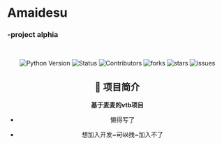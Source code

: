 
# Amaidesu
### -project alphia
<br />
<div align="center">

  ![Python Version](https://img.shields.io/badge/Python-3.10+-blue)
  ![Status](https://img.shields.io/badge/状态-开摆中-red)
  ![Contributors](https://img.shields.io/badge/贡献者-没几个人-red)
  ![forks](https://img.shields.io/badge/分支数-一点点-green)
  ![stars](https://img.shields.io/github/stars/ChangingSelf/Amaidesu?style=flat&label=星标数)
  ![issues](https://img.shields.io/github/issues/ChangingSelf/Amaidesu)



## 📝 项目简介

**基于麦麦的vtb项目**


- 懒得写了

- 想加入开发~~~可以找~~~加入不了

